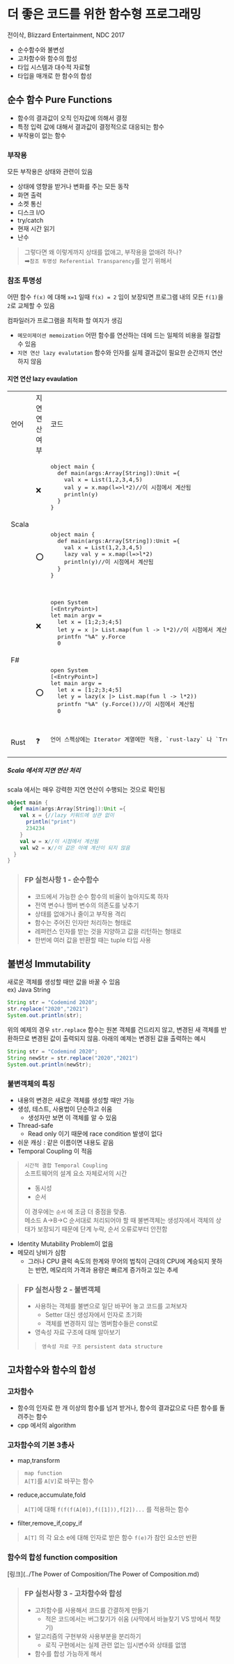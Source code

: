 # 더 좋은 코드를 위한 함수형 프로그래밍

전이삭, Blizzard Entertainment, NDC 2017

- 순수함수와 불변성
- 고차함수와 함수의 합성
- 타입 시스템과 대수적 자료형
- 타입을 매개로 한 함수의 합성

## 순수 함수 Pure Functions

- 함수의 결과값이 오직 인자값에 의해서 결정
- 특정 입력 값에 대해서 결과값이 결정적으로 대응되는 함수
- 부작용이 없는 함수

### 부작용

모든 부작용은 상태와 관련이 있음

- 상태에 영향을 받거나 변화를 주는 모든 동작
- 화면 출력
- 소켓 통신
- 디스크 I/O
- try/catch
- 현재 시간 읽기
- 난수

> 그렇다면 왜 이렇게까지 상태를 없애고, 부작용을 없애려 하나?  
> ➡`참조 투명성 Referential Transparency`를 얻기 위해서

### 참조 투명성

어떤 함수 `f(x)` 에 대해 `x=1` 일때 `f(x) = 2` 임이 보장되면 프로그램 내의 모든 `f(1)`을 `2`로 교체할 수 있음

컴파일러가 프로그램을 최적화 할 여지가 생김

- `메모이제이션 memoization` 어떤 함수를 연산하는 데에 드는 일체의 비용을 절감할 수 있음
- `지연 연산 lazy evalutation` 함수와 인자를 실제 결과값이 필요한 순간까지 연산하지 않음

#### 지연 연산 lazy evaulation

<table>
  <tr>
    <td>언어</td>
    <td>지연 연산 여부</td>
    <td>코드</td>
    <td>비고</td>
  </tr>
  <tr>
    <td rowspan=2>Scala</td>
    <td>❌</td>
    <td>
    <pre lang="scala">
object main {
  def main(args:Array[String]):Unit ={
    val x = List(1,2,3,4,5)
    val y = x.map(l=>l*2)//이 시점에서 계산됨
    println(y)
  }
}
    </pre>
    </td>
    <td></td>
  </tr>
  <tr>
    <td>⭕</td>
    <td>
    <pre lang="scala">
object main {
  def main(args:Array[String]):Unit ={
    val x = List(1,2,3,4,5)
    lazy val y = x.map(l=>l*2)
    println(y)//이 시점에서 계산됨
  }
}
    </pre>
    </td>
    <td></td>
  </tr>
  <tr>
    <td rowspan=2>F#</td>
    <td>❌</td>
    <td>
    <pre lang="fsharp">
open System
[&ltEntryPoint&gt]
let main argv = 
  let x = [1;2;3;4;5]
  let y = x |> List.map(fun l -> l*2)//이 시점에서 계산됨
  printfn "%A" y.Force
  0
    </pre>
    </td>
    <td></td>
  </tr>
  <tr>
    <td>⭕</td>
    <td>
    <pre lang="fsharp">
open System
[&ltEntryPoint&gt]
let main argv = 
  let x = [1;2;3;4;5]
  let y = lazy(x |> List.map(fun l -> l*2))
  printfn "%A" (y.Force())//이 시점에서 계산됨
  0
    </pre>
    </td>
    <td></td>
  </tr>
  <tr>
    <td >Rust</td>
    <td>❓</td>
    <td>
    <pre lang="rust">
언어 스펙상에는 Iterator 계열에만 적용, `rust-lazy` 나 `Trunk` 같은 외부 라이브러리를 통해 함수의 lazy evaluation 구현 가능
    </pre>
    </td>
    <td></td>
  </tr>
</table>

##### Scala 에서의 지연 연산 처리
scala 에서는 매우 강력한 지연 연산이 수행되는 것으로 확인됨
```scala
object main {
  def main(args:Array[String]):Unit ={
    val x = {//lazy 키워드에 상관 없이
      println("print")
      234234
    }
    val w = x//이 시점에서 계산됨
    val w2 = x//이 값은 아예 계산이 되지 않음
  }
}
```

>### FP 실천사항 1 - 순수함수
>- 코드에서 가능한 순수 함수의 비율이 높아지도록 하자
>  - 전역 변수나 멤버 변수의 의존도를 낮추기
>  - 상태를 없애거나 줄이고 부작용 격리
>- 함수는 주어진 인자만 처리하는 형태로
>  - 레퍼런스 인자를 받는 것을 지양하고 값을 리턴하는 형태로
>  - 한번에 여러 값을 반환할 때는 tuple 타입 사용

## 불변성 Immutability
새로운 객체를 생성할 때만 값을 바꿀 수 있음  
ex) Java String
```java
String str = "Codemind 2020";
str.replace("2020","2021")
System.out.println(str);
```
위의 예제의 경우 `str.replace` 함수는 원본 객체를 건드리지 않고, 변경된 새 객체를 반환하므로 변경된 값이 출력되지 않음. 아래의 예제는 변경된 값을 출력하는 예시

```java
String str = "Codemind 2020";
String newStr = str.replace("2020","2021")
System.out.println(newStr);
```

### 불변객체의 특징
- 내용의 변경은 새로운 객체를 생성할 때만 가능
- 생성, 테스트, 사용법이 단순하고 쉬움
  - 생성자만 보면 이 객체를 알 수 있음
- Thread-safe
  - Read only 이기 때문에 race condition 발생이 없다
- 쉬운 캐싱 : 같은 이름이면 내용도 같음
- Temporal Coupling 이 적음
>`시간적 결합 Temporal Coupling`  
>소프트웨어의 설계 요소 자체로서의 시간
> - 동시성
> - 순서
>
>이 경우에는 `순서` 에 조금 더 중점을 맞춤.  
>메소드 A->B->C 순서대로 처리되어야 할 때 불변객체는 생성자에서 객체의 상태가 보장되기 때문에 단계 누락, 순서 오류로부터 안전함
- Identity Mutability Problem이 없음
- 메모리 낭비가 심함
  - 그러나 CPU 클럭 속도의 한계와 무어의 법칙이 근대의 CPU에 계승되지 못하는 반면, 메모리의 가격과 용량은 빠르게 증가하고 있는 추세

>### FP 실천사항 2 - 불변객체
>- 사용하는 객체를 불변으로 일단 바꾸어 놓고 코드를 고쳐보자
>   - Setter 대신 생성자에서 인자로 초기화
>   - 객체를 변경하지 않는 멤버함수들은 const로
>- 영속성 자료 구조에 대해 알아보기
>>`영속성 자료 구조 persistent data structure`

## 고차함수와 함수의 합성

### 고차함수
- 함수의 인자로 한 개 이상의 함수를 넘겨 받거나, 함수의 결과값으로 다른 함수를 돌려주는 함수
- cpp 에서의 algorithm

### 고차함수의 기본 3총사
- map,transform
>`map function`  
>`A[T]`를 `A[V]`로 바꾸는 함수
- reduce,accumulate,fold
>`A[T]`에 대해 `f(f(f(A[0]),f([1])),f[2])...` 를 적용하는 함수
- filter,remove_if,copy_if
>`A[T]` 의 각 요소 e에 대해 인자로 받은 함수 `f(e)`가 참인 요소만 반환

### 함수의 합성 function composition
[링크](../The Power of Composition/The Power of Composition.md)



>### FP 실천사항 3 - 고차함수와 합성
>- 고차함수를 사용해서 코드를 간결하게 만들기
>   - 적은 코드에서는 버그찾기가 쉬움 (사막에서 바늘찾기 VS 방에서 책찾기)
>- 알고리즘의 구현부와 사용부분을 분리하기
>   - 로직 구현에서는 실제 관련 없는 임시변수와 상태를 없앰
>- 함수를 합성 가능하게 해서 